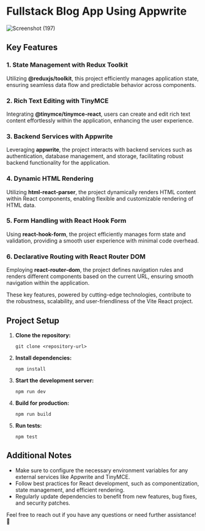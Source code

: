 # Fullstack Blog App Using Appwrite

![Screenshot (197)](https://github.com/PranavBarthwal/BlogApp/assets/110532770/786c27cd-096a-48a0-a956-c09b1ccb0f7c)


## Key Features

### 1. State Management with Redux Toolkit
Utilizing **@reduxjs/toolkit**, this project efficiently manages application state, ensuring seamless data flow and predictable behavior across components.

### 2. Rich Text Editing with TinyMCE
Integrating **@tinymce/tinymce-react**, users can create and edit rich text content effortlessly within the application, enhancing the user experience.

### 3. Backend Services with Appwrite
Leveraging **appwrite**, the project interacts with backend services such as authentication, database management, and storage, facilitating robust backend functionality for the application.

### 4. Dynamic HTML Rendering
Utilizing **html-react-parser**, the project dynamically renders HTML content within React components, enabling flexible and customizable rendering of HTML data.

### 5. Form Handling with React Hook Form
Using **react-hook-form**, the project efficiently manages form state and validation, providing a smooth user experience with minimal code overhead.

### 6. Declarative Routing with React Router DOM
Employing **react-router-dom**, the project defines navigation rules and renders different components based on the current URL, ensuring smooth navigation within the application.

These key features, powered by cutting-edge technologies, contribute to the robustness, scalability, and user-friendliness of the Vite React project.

## Project Setup

1. **Clone the repository:**
   ```
   git clone <repository-url>
   ```

2. **Install dependencies:**
   ```
   npm install
   ```

3. **Start the development server:**
   ```
   npm run dev
   ```

4. **Build for production:**
   ```
   npm run build
   ```

5. **Run tests:**
   ```
   npm test
   ```


## Additional Notes

- Make sure to configure the necessary environment variables for any external services like Appwrite and TinyMCE.
- Follow best practices for React development, such as componentization, state management, and efficient rendering.
- Regularly update dependencies to benefit from new features, bug fixes, and security patches.

Feel free to reach out if you have any questions or need further assistance! 🚀
